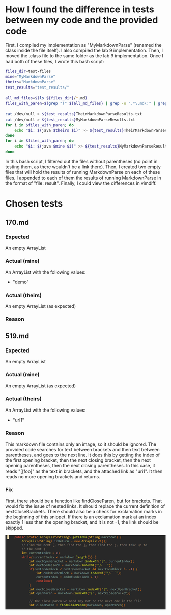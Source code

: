 # How I found the difference in tests between my code and the provided code


First, I compiled my implementation as "MyMarkdownParse" (renamed the class inside the file itself). I also compiled the lab 9 implementation. 
Then, I moved the .class file to the same folder as the lab 9 implementation.
Once I had both of these files, I wrote this bash script:

```bash
files_dir=test-files
mine="MyMarkdownParse"
theirs="MarkdownParse"
test_results="test_results/"

all_md_files=$(ls ${files_dir}/*.md)
files_with_paren=$(grep "(" ${all_md_files} | grep -o ".*\.md\:" | grep -o ".*\.md")

cat /dev/null > ${test_results}TheirMarkdownParseResults.txt
cat /dev/null > ${test_results}MyMarkdownParseResults.txt
for i in $files_with_paren; do
    echo "$i: $(java $theirs $i)" >> ${test_results}TheirMarkdownParseResults.txt
done
for i in $files_with_paren; do
    echo "$i: $(java $mine $i)" >> ${test_results}MyMarkdownParseResults.txt
done
```

In this bash script, I filtered out the files without parentheses (no point in testing them, as there wouldn't be a link there). 
Then, I created two empty files that will hold the results of running MarkdownParse on each of these files. 
I appended to each of them the results of running MarkdownParse in the format of "file: result". Finally, I could view the differences in vimdiff. 

# Chosen tests

## 170.md

### Expected

An empty ArrayList

### Actual (mine)

An ArrayList with the following values:

* "demo"

### Actual (theirs)

An empty ArrayList (as expected)

### Reason

## 519.md

### Expected

An empty ArrayList

### Actual (mine)

An empty ArrayList (as expected)

### Actual (theirs)

An ArrayList with the following values:

* "uri1"

### Reason

This markdown file contains only an image, so it should be ignored. The provided code searches for text between brackets and then text between parentheses, and goes to the next line. It does this by getting the index of the first opening bracket, then the next closing bracket, then the next opening parentheses, then the next closing parentheses. In this case, it reads "[[foo]" as the text in brackets, and the attached link as "uri1". It then reads no more opening brackets and returns.

### Fix

First, there should be a function like findCloseParen, but for brackets. That would fix the issue of nested links. It should replace the current definition of nextCloseBrackets.
There should also be a check for exclamation marks in the beginning of this snippet. If there is an exclamation mark at an index exactly 1 less than the opening bracket, and it is not -1, the link should be skipped.

![](BeginningOfTheirImplementation.PNG)


